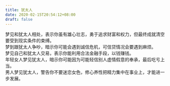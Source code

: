 ```yaml
---
title: 犹太人
date: 2020-02-15T20:54:12+08:00
draft: false
---
```


梦见和犹太人相处，表示你虽有雄心壮志，勇于追求财富和权力，但最终成就清空要受到现实条件的束缚。<br>
梦到跟犹太人争吵，暗示你可能会遇到诚信危机，可信贷情况会要遇到麻烦。<br>
梦见自己和犹太人交易，表示你能利用合法金融手段，以钱赚钱。<br>
年轻女人梦见犹太人，暗示你可能因为可能轻信别人虚情假意的奉承，最后吃亏上当。<br>
男人梦见犹太人，警告你不要迷恋女色，修心养性把精力集中在事业上，才能进一步发展。<br>
